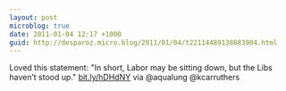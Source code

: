 ```yaml
---
layout: post
microblog: true
date: 2011-01-04 12:17 +1000
guid: http://desparoz.micro.blog/2011/01/04/t22114489138683904.html
---
```

Loved this statement: "In short, Labor may be sitting down, but the Libs haven’t stood up." [bit.ly/hDHdNY](http://bit.ly/hDHdNY) via @aqualung @kcarruthers
